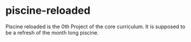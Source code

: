 # piscine-reloaded

Piscine reloaded is the 0th Project of the core curriculum. It is supposed to be a refresh of the month long piscine.
